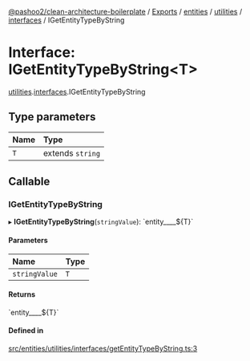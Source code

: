 [@pashoo2/clean-architecture-boilerplate](../README.md) / [Exports](../modules.md) / [entities](../modules/entities.md) / [utilities](../modules/entities.utilities.md) / [interfaces](../modules/entities.utilities.interfaces.md) / IGetEntityTypeByString

# Interface: IGetEntityTypeByString<T\>

[utilities](../modules/entities.utilities.md).[interfaces](../modules/entities.utilities.interfaces.md).IGetEntityTypeByString

## Type parameters

| Name | Type |
| :------ | :------ |
| `T` | extends `string` |

## Callable

### IGetEntityTypeByString

▸ **IGetEntityTypeByString**(`stringValue`): \`entity\_\_\_\_${T}\`

#### Parameters

| Name | Type |
| :------ | :------ |
| `stringValue` | `T` |

#### Returns

\`entity\_\_\_\_${T}\`

#### Defined in

[src/entities/utilities/interfaces/getEntityTypeByString.ts:3](https://github.com/pashoo2/clean-architecture-boilerplate/blob/e82048b/src/entities/utilities/interfaces/getEntityTypeByString.ts#L3)

